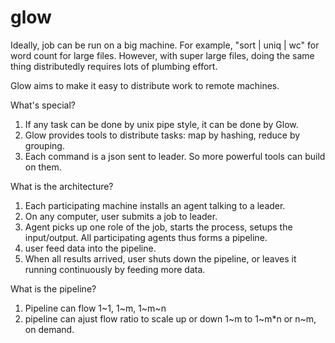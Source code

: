 # glow

Ideally, job can be run on a big machine. For example, "sort | uniq | wc" for word count for large files. 
However, with super large files, doing the same thing distributedly requires lots of plumbing effort.

Glow aims to make it easy to distribute work to remote machines.

What's special?
 1. If any task can be done by unix pipe style, it can be done by Glow.
 2. Glow provides tools to distribute tasks: map by hashing, reduce by grouping.
 3. Each command is a json sent to leader. So more powerful tools can build on them.

What is the architecture?
 1. Each participating machine installs an agent talking to a leader.
 2. On any computer, user submits a job to leader.
 3. Agent picks up one role of the job, starts the process, setups the input/output. All participating agents thus forms a pipeline.
 4. user feed data into the pipeline.
 5. When all results arrived, user shuts down the pipeline, or leaves it running continuously by feeding more data.

What is the pipeline?
 1. Pipeline can flow 1~1, 1~m, 1~m~n
 2. pipeline can ajust flow ratio to scale up or down 1~m to 1~m*n or n~m, on demand.

